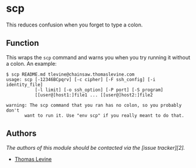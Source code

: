 scp
=======
This reduces confusion when you forget to type a colon.

Function
-------
This wraps the `scp` command and warns you when you try running it without a
colon. An example:

    $ scp README.md tlevine@chainsaw.thomaslevine.com
    usage: scp [-12346BCpqrv] [-c cipher] [-F ssh_config] [-i identity_file]
               [-l limit] [-o ssh_option] [-P port] [-S program]
               [[user@]host1:]file1 ... [[user@]host2:]file2
     
    warning: The scp command that you ran has no colon, so you probably don't
           want to run it. Use "env scp" if you really meant to do that.

Authors
-------

*The authors of this module should be contacted via the [issue tracker][2].*

  - [Thomas Levine](https://github.com/tlevine)

[1]: https://github.com/sorin-ionescu/prezto/issues

 
